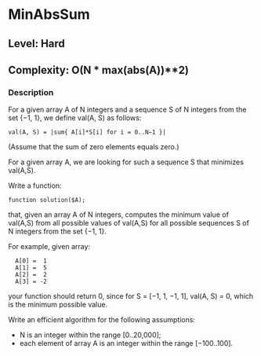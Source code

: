 # MinAbsSum
## Level: Hard
## Complexity: O(N * max(abs(A))**2)
### Description

For a given array A of N integers and a sequence S of N integers from the set {−1, 1}, we define val(A, S) as follows:

    val(A, S) = |sum{ A[i]*S[i] for i = 0..N−1 }|

(Assume that the sum of zero elements equals zero.)

For a given array A, we are looking for such a sequence S that minimizes val(A,S).

Write a function:

    function solution($A);

that, given an array A of N integers, computes the minimum value of val(A,S) from all possible values of val(A,S) for all possible sequences S of N integers from the set {−1, 1}.

For example, given array:

      A[0] =  1
      A[1] =  5
      A[2] =  2
      A[3] = -2
your function should return 0, since for S = [−1, 1, −1, 1], val(A, S) = 0, which is the minimum possible value.

Write an efficient algorithm for the following assumptions:

* N is an integer within the range [0..20,000];
* each element of array A is an integer within the range [−100..100].
